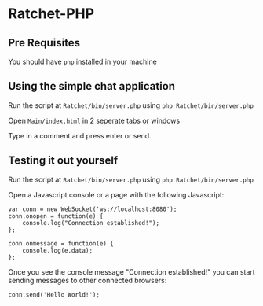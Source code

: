 # Ratchet-PHP
 
## Pre Requisites

You should have `php` installed in your machine

## Using the simple chat application

Run the script at `Ratchet/bin/server.php` using `php Ratchet/bin/server.php`

Open `Main/index.html` in 2 seperate tabs or windows

Type in a comment and press enter or send. 


## Testing it out yourself

Run the script at `Ratchet/bin/server.php` using `php Ratchet/bin/server.php`

Open a Javascript console or a page with the following Javascript:

```
var conn = new WebSocket('ws://localhost:8080');
conn.onopen = function(e) {
    console.log("Connection established!");
};

conn.onmessage = function(e) {
    console.log(e.data);
};
```

Once you see the console message "Connection established!" you can start sending messages to other connected browsers:

```
conn.send('Hello World!');
```

